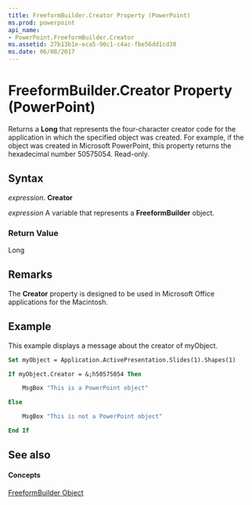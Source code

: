 ```yaml
---
title: FreeformBuilder.Creator Property (PowerPoint)
ms.prod: powerpoint
api_name:
- PowerPoint.FreeformBuilder.Creator
ms.assetid: 27b13b1e-eca5-90c1-c4ac-fbe56dd1cd30
ms.date: 06/08/2017
---
```



# FreeformBuilder.Creator Property (PowerPoint)

Returns a  **Long** that represents the four-character creator code for the application in which the specified object was created. For example, if the object was created in Microsoft PowerPoint, this property returns the hexadecimal number 50575054. Read-only.


## Syntax

 _expression_. **Creator**

 _expression_ A variable that represents a **FreeformBuilder** object.


### Return Value

Long


## Remarks

The  **Creator** property is designed to be used in Microsoft Office applications for the Macintosh.


## Example

This example displays a message about the creator of myObject.


```vb
Set myObject = Application.ActivePresentation.Slides(1).Shapes(1)

If myObject.Creator = &;h50575054 Then

    MsgBox "This is a PowerPoint object"

Else

    MsgBox "This is not a PowerPoint object"

End If
```


## See also


#### Concepts


[FreeformBuilder Object](PowerPoint.FreeformBuilder.md)


